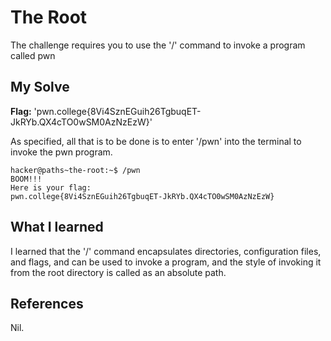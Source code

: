# The Root
The challenge requires you to use the '/' command to invoke a program called pwn

## My Solve
**Flag:**  'pwn.college{8Vi4SznEGuih26TgbuqET-JkRYb.QX4cTO0wSM0AzNzEzW}'

As specified, all that is to be done is to enter '/pwn' into the terminal to invoke the pwn program.

```
hacker@paths~the-root:~$ /pwn
BOOM!!!
Here is your flag:
pwn.college{8Vi4SznEGuih26TgbuqET-JkRYb.QX4cTO0wSM0AzNzEzW}

```

## What I learned
I learned that the '/' command encapsulates directories, configuration files, and flags, and can be used to invoke a program, and the style of invoking it from the root directory is called as an absolute path.

## References
Nil.
